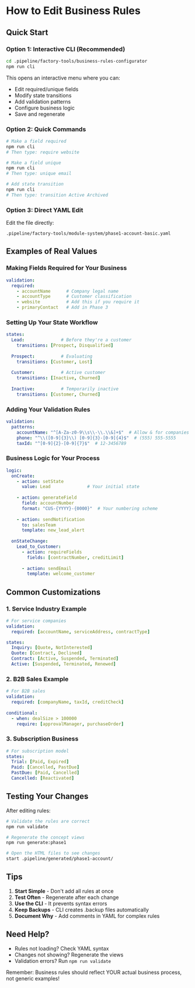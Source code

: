 # How to Edit Business Rules

## Quick Start

### Option 1: Interactive CLI (Recommended)
```bash
cd .pipeline/factory-tools/business-rules-configurator
npm run cli
```

This opens an interactive menu where you can:
- Edit required/unique fields
- Modify state transitions  
- Add validation patterns
- Configure business logic
- Save and regenerate

### Option 2: Quick Commands
```bash
# Make a field required
npm run cli
# Then type: require website

# Make a field unique  
npm run cli
# Then type: unique email

# Add state transition
npm run cli
# Then type: transition Active Archived
```

### Option 3: Direct YAML Edit
Edit the file directly:
```
.pipeline/factory-tools/module-system/phase1-account-basic.yaml
```

## Examples of Real Values

### Making Fields Required for Your Business
```yaml
validation:
  required:
    - accountName      # Company legal name
    - accountType      # Customer classification
    - website          # Add this if you require it
    - primaryContact   # Add in Phase 3
```

### Setting Up Your State Workflow
```yaml
states:
  Lead:              # Before they're a customer
    transitions: [Prospect, Disqualified]
  
  Prospect:          # Evaluating
    transitions: [Customer, Lost]
  
  Customer:          # Active customer
    transitions: [Inactive, Churned]
  
  Inactive:          # Temporarily inactive
    transitions: [Customer, Churned]
```

### Adding Your Validation Rules
```yaml
validation:
  patterns:
    accountName: "^[A-Za-z0-9\\s\\-\\.\\&]+$"  # Allow & for companies
    phone: "^\\([0-9]{3}\\) [0-9]{3}-[0-9]{4}$"  # (555) 555-5555
    taxId: "^[0-9]{2}-[0-9]{7}$"  # 12-3456789
```

### Business Logic for Your Process
```yaml
logic:
  onCreate:
    - action: setState
      value: Lead              # Your initial state
    
    - action: generateField
      field: accountNumber
      format: "CUS-{YYYY}-{0000}"  # Your numbering scheme
    
    - action: sendNotification
      to: salesTeam
      template: new_lead_alert
  
  onStateChange:
    Lead_to_Customer:
      - action: requireFields
        fields: [contractNumber, creditLimit]
      
      - action: sendEmail
        template: welcome_customer
```

## Common Customizations

### 1. Service Industry Example
```yaml
# For service companies
validation:
  required: [accountName, serviceAddress, contractType]

states:
  Inquiry: [Quote, NotInterested]
  Quote: [Contract, Declined]
  Contract: [Active, Suspended, Terminated]
  Active: [Suspended, Terminated, Renewed]
```

### 2. B2B Sales Example  
```yaml
# For B2B sales
validation:
  required: [companyName, taxId, creditCheck]
  
conditional:
  - when: dealSize > 100000
    require: [approvalManager, purchaseOrder]
```

### 3. Subscription Business
```yaml
# For subscription model
states:
  Trial: [Paid, Expired]
  Paid: [Cancelled, PastDue]
  PastDue: [Paid, Cancelled]
  Cancelled: [Reactivated]
```

## Testing Your Changes

After editing rules:

```bash
# Validate the rules are correct
npm run validate

# Regenerate the concept views
npm run generate:phase1

# Open the HTML files to see changes
start .pipeline/generated/phase1-account/
```

## Tips

1. **Start Simple** - Don't add all rules at once
2. **Test Often** - Regenerate after each change
3. **Use the CLI** - It prevents syntax errors
4. **Keep Backups** - CLI creates .backup files automatically
5. **Document Why** - Add comments in YAML for complex rules

## Need Help?

- Rules not loading? Check YAML syntax
- Changes not showing? Regenerate the views
- Validation errors? Run `npm run validate`

Remember: Business rules should reflect YOUR actual business process, not generic examples!
